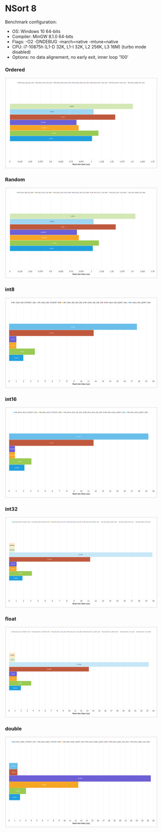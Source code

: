 # NSort 8

Benchmark configuration:
- OS: Windows 10 64-bits
- Compiler: MinGW 8.1.0 64-bits
- Flags: -O2 -DNDEBUG -march=native -mtune=native
- CPU: i7-10875h (L1-D 32K, L1-I 32K, L2 256K, L3 16M) (turbo mode disabled)
- Options: no data alignement, no early exit, inner loop '100'


### Ordered

![Screenshot_00](../../docs/NSort/NSort8_seq_10875h_MinGW.png)


### Random

![Screenshot_01](../../docs/NSort/NSort8_rnd_10875h_MinGW.png)


### int8

![Screenshot_04](../../docs/NSort/NSort8_i8_10875h_MinGW.png)


### int16

![Screenshot_05](../../docs/NSort/NSort8_i16_10875h_MinGW.png)


### int32

![Screenshot_06](../../docs/NSort/NSort8_i32_10875h_MinGW.png)


### float

![Screenshot_07](../../docs/NSort/NSort8_flt_10875h_MinGW.png)


### double

![Screenshot_08](../../docs/NSort/NSort8_dbl_10875h_MinGW.png)
